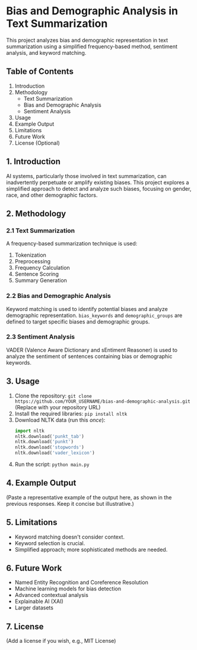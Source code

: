 # Bias and Demographic Analysis in Text Summarization

This project analyzes bias and demographic representation in text summarization using a simplified frequency-based method, sentiment analysis, and keyword matching.

## Table of Contents

1.  Introduction
2.  Methodology
    *   Text Summarization
    *   Bias and Demographic Analysis
    *   Sentiment Analysis
3.  Usage
4.  Example Output
5.  Limitations
6.  Future Work
7.  License (Optional)

## 1. Introduction

AI systems, particularly those involved in text summarization, can inadvertently perpetuate or amplify existing biases. This project explores a simplified approach to detect and analyze such biases, focusing on gender, race, and other demographic factors.

## 2. Methodology

### 2.1 Text Summarization

A frequency-based summarization technique is used:

1.  Tokenization
2.  Preprocessing
3.  Frequency Calculation
4.  Sentence Scoring
5.  Summary Generation

### 2.2 Bias and Demographic Analysis

Keyword matching is used to identify potential biases and analyze demographic representation.  `bias_keywords` and `demographic_groups` are defined to target specific biases and demographic groups.

### 2.3 Sentiment Analysis

VADER (Valence Aware Dictionary and sEntiment Reasoner) is used to analyze the sentiment of sentences containing bias or demographic keywords.

## 3. Usage

1.  Clone the repository: `git clone https://github.com/YOUR_USERNAME/bias-and-demographic-analysis.git` (Replace with your repository URL)
2.  Install the required libraries: `pip install nltk`
3.  Download NLTK data (run this *once*):
    ```python
    import nltk
    nltk.download('punkt_tab')
    nltk.download('punkt')
    nltk.download('stopwords')
    nltk.download('vader_lexicon')
    ```
4.  Run the script: `python main.py`

## 4. Example Output

(Paste a representative example of the output here, as shown in the previous responses.  Keep it concise but illustrative.)

## 5. Limitations

*   Keyword matching doesn't consider context.
*   Keyword selection is crucial.
*   Simplified approach; more sophisticated methods are needed.

## 6. Future Work

*   Named Entity Recognition and Coreference Resolution
*   Machine learning models for bias detection
*   Advanced contextual analysis
*   Explainable AI (XAI)
*   Larger datasets

## 7. License

(Add a license if you wish, e.g., MIT License)
